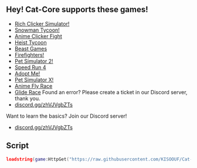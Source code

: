 ## Hey! Cat-Core supports these games!
* [Rich Clicker Simulator!](https://www.roblox.com/games/11200197064/UPDATE-Rich-Clicker-Simulator)
* [Snowman Tycoon!](https://www.roblox.com/games/11541764080/Snowman-Tycoon-NEW)
* [Anime Clicker Fight](https://www.roblox.com/games/10598587051/Anime-Clicker-Fight-2x-LUCK)
* [Heist Tycoon](https://www.roblox.com/games/11103424163/NEW-Heist-Tycoon)
* [Beast Games](https://www.roblox.com/games/11294517036/NEW-BEAST-GAMES)
* [Firefighters!](https://www.roblox.com/games/2166944189/Firefighters)
* [ Pet Simulator 2!](https://www.roblox.com/games/2818280787/Pet-Simulator-2)
* [Speed Run 4](https://www.roblox.com/games/183364845/Speed-Run-4)
* [Adopt Me!](https://www.roblox.com/games/920587237/Adopt-Me)
* [Pet Simulator X!](https://www.roblox.com/games/6284583030/EVENT-Pet-Simulator-X)
* [Anime Fly Race](https://www.roblox.com/games/11547613362/NEW-Anime-Fly-Race)
* [Glide Race](https://www.roblox.com/games/11561748530/Glide-Race)
Found an error? Please create a ticket in our Discord server, thank you.
* [discord.gg/zhVJVgbZTs](discord.gg/zhVJVgbZTs)

Want to learn the basics? Join our Discord server!
* [discord.gg/zhVJVgbZTs](discord.gg/zhVJVgbZTs)

## Script
```lua
loadstring(game:HttpGet("https://raw.githubusercontent.com/KISOOUF/Cat-Core/main/script"))()```
